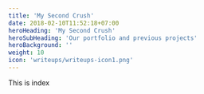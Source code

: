 ```yaml
---
title: 'My Second Crush'
date: 2018-02-10T11:52:18+07:00
heroHeading: 'My Second Crush'
heroSubHeading: 'Our portfolio and previous projects'
heroBackground: ''
weight: 10
icon: 'writeups/writeups-icon1.png'
---
```

This is index